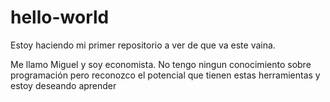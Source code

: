 # hello-world
Estoy haciendo mi primer repositorio a ver de que va este vaina.

Me llamo Miguel y soy economista. No tengo ningun conocimiento sobre programación pero reconozco el potencial que tienen estas herramientas y estoy deseando aprender 
